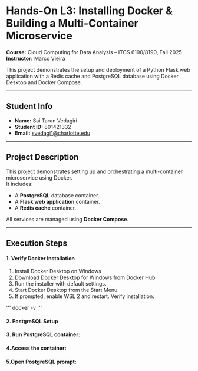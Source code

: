 # Hands-On L3: Installing Docker & Building a Multi-Container Microservice  

**Course:** Cloud Computing for Data Analysis – ITCS 6190/8190, Fall 2025  
**Instructor:** Marco Vieira  

This project demonstrates the setup and deployment of a Python Flask web application with a Redis cache and PostgreSQL database using Docker Desktop and Docker Compose.  

---



## Student Info
- **Name:** Sai Tarun Vedagiri  
- **Student ID:** 801421332  
- **Email:** svedagi1@charlotte.edu  

---

## Project Description
This project demonstrates setting up and orchestrating a multi-container microservice using Docker.  
It includes:
- A **PostgreSQL** database container.
- A **Flask web application** container.
- A **Redis cache** container.

All services are managed using **Docker Compose**.

---

## Execution Steps



#### 1. Verify Docker Installation
1. Install Docker Desktop on Windows
2. Download Docker Desktop for Windows from Docker Hub
3. Run the installer with default settings.
4. Start Docker Desktop from the Start Menu.
5. If prompted, enable WSL 2 and restart.
Verify installation:

'''
docker -v
'''





#### 2. PostgreSQL Setup
#### 3. Run PostgreSQL container:
#### 4.Access the container:
#### 5.Open PostgreSQL prompt:

